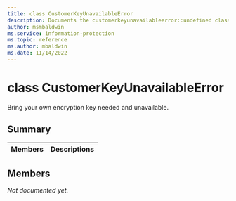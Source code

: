 ```yaml
---
title: class CustomerKeyUnavailableError 
description: Documents the customerkeyunavailableerror::undefined class of the Microsoft Information Protection (MIP) SDK.
author: msmbaldwin
ms.service: information-protection
ms.topic: reference
ms.author: mbaldwin
ms.date: 11/14/2022
---
```


# class CustomerKeyUnavailableError 
Bring your own encryption key needed and unavailable.
  
## Summary
 Members                        | Descriptions                                
--------------------------------|---------------------------------------------
  
## Members
_Not documented yet._

